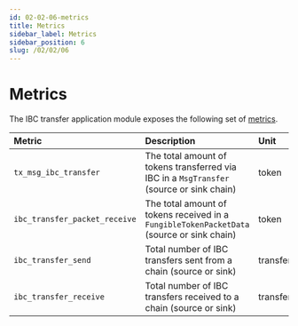 ```yaml
---
id: 02-02-06-metrics
title: Metrics
sidebar_label: Metrics
sidebar_position: 6
slug: /02/02/06
---
```


# Metrics

The IBC transfer application module exposes the following set of [metrics](https://github.com/cosmos/cosmos-sdk/blob/main/docs/docs/core/09-telemetry.md).

| Metric                        | Description                                                                               | Unit     | Type    |
| :---------------------------- | :---------------------------------------------------------------------------------------- | :------- | :------ |
| `tx_msg_ibc_transfer`         | The total amount of tokens transferred via IBC in a `MsgTransfer` (source or sink chain)  | token    | gauge   |
| `ibc_transfer_packet_receive` | The total amount of tokens received in a `FungibleTokenPacketData` (source or sink chain) | token    | gauge   |
| `ibc_transfer_send`           | Total number of IBC transfers sent from a chain (source or sink)                          | transfer | counter |
| `ibc_transfer_receive`        | Total number of IBC transfers received to a chain (source or sink)                        | transfer | counter |
